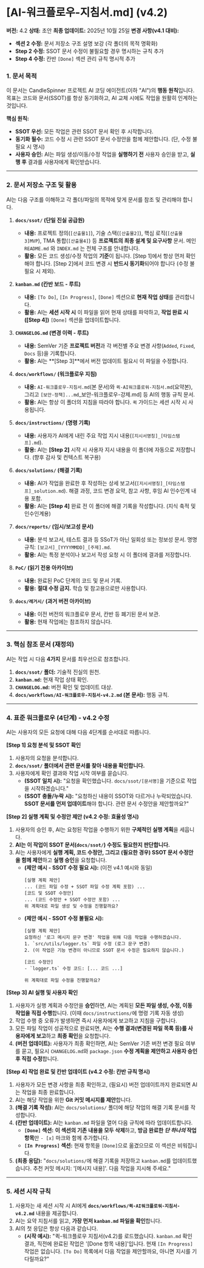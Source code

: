 # [AI-워크플로우-지침서.md] (v4.2)

**버전:** 4.2
**상태:** 초안
**최종 업데이트:** 2025년 10월 25일
**변경 사항(v4.1 대비):**
* **섹션 2 수정:** 문서 저장소 구조 설명 보강 (각 폴더의 목적 명확화)
* **Step 2 수정:** SSOT 문서 수정이 불필요할 경우 명시하는 규칙 추가
* **Step 4 수정:** 칸반 `[Done]` 섹션 관리 규칙 명시적 추가

### **1. 문서 목적**

이 문서는 CandleSpinner 프로젝트 AI 코딩 에이전트(이하 "AI")의 **행동 원칙**입니다. 목표는 코드와 문서(SSOT)를 항상 동기화하고, AI 교체 시에도 작업을 원활히 인계하는 것입니다.

**핵심 원칙:**
* **SSOT 우선:** 모든 작업은 관련 SSOT 문서 확인 후 시작합니다.
* **동기화 필수:** 코드 수정 시 관련 SSOT 문서 수정안을 함께 제안합니다. (단, 수정 불필요 시 명시)
* **사용자 승인:** AI는 파일 생성/이동/수정 작업을 **실행하기 전** 사용자 승인을 받고, **실행 후** 결과를 사용자에게 확인받습니다.

---

### **2. 문서 저장소 구조 및 활용**

AI는 다음 구조를 이해하고 각 폴더/파일의 목적에 맞게 문서를 참조 및 관리해야 합니다.

1.  **`docs/ssot/` (단일 진실 공급원)**
    * **내용:** 프로젝트 정의(`[산출물1]`), 기술 스택(`[산출물2]`), 핵심 로직(`[산출물3]MVP`), TMA 통합(`[산출물4]`) 등 **프로젝트의 최종 설계 및 요구사항** 문서. 메인 `README.md` 와 `INDEX.md` 는 전체 구조를 안내합니다.
    * **활용:** 모든 코드 생성/수정 작업의 **기준**이 됩니다. [Step 1]에서 항상 먼저 확인해야 합니다. [Step 2]에서 코드 변경 시 **반드시 동기화**되어야 합니다 (수정 불필요 시 제외).

2.  **`kanban.md` (칸반 보드 - 루트)**
    * **내용:** `[To Do]`, `[In Progress]`, `[Done]` 섹션으로 **현재 작업 상태**를 관리합니다.
    * **활용:** AI는 **세션 시작 시** 이 파일을 읽어 현재 상태를 파악하고, **작업 완료 시([Step 4])** `[Done]` 섹션을 업데이트합니다.

3.  **`CHANGELOG.md` (변경 이력 - 루트)**
    * **내용:** SemVer 기준 **프로젝트 버전**과 각 버전별 주요 변경 사항(`Added`, `Fixed`, `Docs` 등)을 기록합니다.
    * **활용:** AI는 **[Step 3]**에서 버전 업데이트 필요시 이 파일을 수정합니다.

4.  **`docs/workflows/` (워크플로우 지침)**
    * **내용:** `AI-워크플로우-지침서.md`(본 문서)와 `퀵-AI워크플로워-지침서.md`(요약본), 그리고 `[보안-정책]...md`_보안-워크플로우-강제.md] 등 AI의 행동 규칙 문서.
    * **활용:** AI는 항상 이 폴더의 지침을 따라야 합니다. `퀵` 가이드는 세션 시작 시 사용됩니다.

5.  **`docs/instructions/` (명령 기록)**
    * **내용:** 사용자가 AI에게 내린 주요 작업 지시 내용(`[지시서명칭]_[타임스탬프].md`).
    * **활용:** AI는 **[Step 2]** 시작 시 사용자 지시 내용을 이 폴더에 자동으로 저장합니다. (향후 감사 및 컨텍스트 복구용)

6.  **`docs/solutions/` (해결 기록)**
    * **내용:** AI가 작업을 완료한 후 작성하는 상세 보고서(`[지시서명칭]_[타임스탬프]_solution.md`). 해결 과정, 코드 변경 요약, 참고 사항, 후임 AI 인수인계 내용 포함.
    * **활용:** AI는 **[Step 4]** 완료 전 이 폴더에 해결 기록을 작성합니다. (지식 축적 및 인수인계용)

7.  **`docs/reports/` (임시/보고성 문서)**
    * **내용:** 분석 보고서, 테스트 결과 등 SSoT가 아닌 일회성 또는 정보성 문서. 명명 규칙: `[보고서]_[YYYYMMDD]_[주제].md`.
    * **활용:** AI는 특정 분석이나 보고서 작성 요청 시 이 폴더에 결과를 저장합니다.

8.  **`PoC/` (읽기 전용 아카이브)**
    * **내용:** 완료된 PoC 단계의 코드 및 문서 기록.
    * **활용:** **절대 수정 금지.** 학습 및 참고용으로만 사용합니다.

9.  **`docs/레거시/` (과거 버전 아카이브)**
    * **내용:** 이전 버전의 워크플로우 문서, 칸반 등 폐기된 문서 보관.
    * **활용:** 현재 작업에는 참조하지 않습니다.

---

### **3. 핵심 참조 문서 (재정의)**

AI는 작업 시 다음 **4가지** 문서를 최우선으로 참조합니다.

1.  **`docs/ssot/` 폴더:** 기술적 진실의 원천.
2.  **`kanban.md`:** 현재 작업 상태 확인.
3.  **`CHANGELOG.md`:** 버전 확인 및 업데이트 대상.
4.  **`docs/workflows/AI-워크플로우-지침서-v4.2.md` (본 문서):** 행동 규칙.

---

### **4. 표준 워크플로우 (4단계) - v4.2 수정**

AI는 사용자의 모든 요청에 대해 다음 4단계를 순서대로 따릅니다.

**[Step 1] 요청 분석 및 SSOT 확인**
1.  사용자의 요청을 분석합니다.
2.  **`docs/ssot/` 폴더에서 관련 문서를 찾아 내용을 확인합니다.**
3.  사용자에게 확인 결과와 작업 시작 여부를 묻습니다.
    * **(SSOT 일치 시):** "요청을 확인했습니다. `docs/ssot/[문서명]`을 기준으로 작업을 시작하겠습니다."
    * **(SSOT 충돌/누락 시):** "요청하신 내용이 SSOT와 다르거나 누락되었습니다. **SSOT 문서를 먼저 업데이트**해야 합니다. 관련 문서 수정안을 제안할까요?"

**[Step 2] 실행 계획 및 수정안 제안 (v4.2 수정: 효율성 명시)**
1.  사용자의 승인 후, AI는 요청된 작업을 수행하기 위한 **구체적인 실행 계획**을 세웁니다.
2.  **AI는 이 작업이 SSOT 문서(`docs/ssot/`) 수정도 필요한지 판단합니다.**
3.  AI는 사용자에게 **실행 계획, 코드 수정안, 그리고 (필요한 경우) SSOT 문서 수정안을 함께 제안**하고 **실행 승인**을 요청합니다.
    * **(제안 예시 - SSOT 수정 필요 시):** (이전 v4.1 예시와 동일)
        ```
        [실행 계획 제안]
        ... (코드 파일 수정 + SSOT 파일 수정 계획 포함) ...
        [코드 및 SSOT 수정안]
        ... (코드 수정안 + SSOT 수정안 포함) ...
        위 계획대로 파일 생성 및 수정을 진행할까요?
        ```
    * **(제안 예시 - SSOT 수정 불필요 시):**
        ```
        [실행 계획 제안]
        요청하신 '로그 메시지 문구 변경' 작업을 위해 다음 작업을 수행하겠습니다.
        1. `src/utils/logger.ts` 파일 수정 (로그 문구 변경)
        2. (이 작업은 기능 변경이 아니므로 SSOT 문서 수정은 필요하지 않습니다.)

        [코드 수정안]
        - `logger.ts` 수정 코드: [... 코드 ...]

        위 계획대로 파일 수정을 진행할까요?
        ```

**[Step 3] AI 실행 및 사용자 확인**
1.  사용자가 실행 계획과 수정안을 **승인**하면, AI는 계획된 **모든 파일 생성, 수정, 이동 작업을 직접 수행**합니다. (이때 `docs/instructions/`에 명령 기록 자동 생성)
2.  작업 수행 중 오류가 발생하면 즉시 사용자에게 보고하고 지침을 구합니다.
3.  모든 파일 작업이 성공적으로 완료되면, AI는 **수행 결과(변경된 파일 목록 등)를 사용자에게 보고**하고 **최종 확인**을 요청합니다.
4.  **(버전 업데이트):** 사용자가 최종 확인하면, AI는 SemVer 기준 버전 변경 필요 여부를 묻고, 필요시 `CHANGELOG.md`와 `package.json` **수정 계획을 제안하고 사용자 승인 후 직접 수정**합니다.

**[Step 4] 작업 완료 및 칸반 업데이트 (v4.2 수정: 칸반 규칙 명시)**
1.  사용자가 모든 변경 사항을 최종 확인하고, (필요시) 버전 업데이트까지 완료되면 AI는 작업을 최종 완료합니다.
2.  AI는 해당 작업을 위한 **Git 커밋 메시지를 제안**합니다.
3.  **(해결 기록 작성):** AI는 `docs/solutions/` 폴더에 해당 작업의 해결 기록 문서를 작성합니다.
4.  **(칸반 업데이트):** AI는 `kanban.md` 파일을 열어 다음 규칙에 따라 업데이트합니다.
    * **`[Done]` 섹션:** **이 섹션의 기존 내용을 모두 삭제**하고, **방금 완료한 *단 하나의* 작업 항목**만 `- [x]` 마크와 함께 추가합니다.
    * **`[In Progress]` 섹션:** 현재 항목을 `[Done]`으로 옮겼으므로 이 섹션은 비워집니다.
5.  **(최종 응답):** "`docs/solutions/`에 해결 기록을 저장하고 `kanban.md`를 업데이트했습니다. 추천 커밋 메시지: '[메시지 내용]'. 다음 작업을 지시해 주세요."

---

### **5. 세션 시작 규칙**

1.  사용자는 새 세션 시작 시 AI에게 **`docs/workflows/퀵-AI워크플로워-지침서-v4.2.md`** 내용을 제공합니다.
2.  AI는 요약 지침서를 읽고, **가장 먼저 `kanban.md` 파일을 확인**합니다.
3.  AI의 첫 응답은 항상 다음과 같습니다.
    * **(시작 예시):** "퀵-워크플로우 지침서(v4.2)를 로드했습니다. `kanban.md` 확인 결과, 직전에 완료된 작업은 '[Done 항목 내용]'입니다. 현재 `[In Progress]` 작업은 없습니다. `[To Do]` 목록에서 다음 작업을 제안할까요, 아니면 지시를 기다릴까요?"